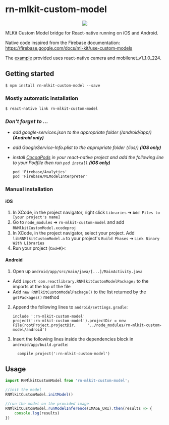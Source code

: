 
# rn-mlkit-custom-model


<p align="center">
  <img  src="https://user-images.githubusercontent.com/9252579/58023322-d2085c80-7b0f-11e9-83af-db2281047e5c.png">
</p>


MLKit Custom Model bridge for React-native running on iOS and Android.

Native code inspired from the Firebase documentation: https://firebase.google.com/docs/ml-kit/use-custom-models


The [example](example/mlcamera) provided uses react-native camera and mobilenet_v1_1.0_224.



		
## Getting started

`$ npm install rn-mlkit-custom-model --save`

### Mostly automatic installation

`$ react-native link rn-mlkit-custom-model`


### *Don't forget to ...*

- *add google-services.json to the appropriate folder (/android/app/) __(Android only)__*
- *add GoogleService-Info.plist to the appropriate folder (/ios/) __(iOS only)__*
- *install [CocoaPods](https://cocoapods.org/) in your react-native project and add the following line to your Podfile then run `pod install` __(iOS only)__*
   
	 ```
  	pod 'Firebase/Analytics'
  	pod 'Firebase/MLModelInterpreter'

### Manual installation


#### iOS

1. In XCode, in the project navigator, right click `Libraries` ➜ `Add Files to [your project's name]`
2. Go to `node_modules` ➜ `rn-mlkit-custom-model` and add `RNMlkitCustomModel.xcodeproj`
3. In XCode, in the project navigator, select your project. Add `libRNMlkitCustomModel.a` to your project's `Build Phases` ➜ `Link Binary With Libraries`
4. Run your project (`Cmd+R`)<

#### Android

1. Open up `android/app/src/main/java/[...]/MainActivity.java`
  - Add `import com.reactlibrary.RNMlkitCustomModelPackage;` to the imports at the top of the file
  - Add `new RNMlkitCustomModelPackage()` to the list returned by the `getPackages()` method
2. Append the following lines to `android/settings.gradle`:
  	```
  	include ':rn-mlkit-custom-model'
  	project(':rn-mlkit-custom-model').projectDir = new File(rootProject.projectDir, 	'../node_modules/rn-mlkit-custom-model/android')
  	```
3. Insert the following lines inside the dependencies block in `android/app/build.gradle`:
  	```
      compile project(':rn-mlkit-custom-model')
  	```



## Usage
```javascript
import RNMlkitCustomModel from 'rn-mlkit-custom-model';

//init the model
RNMlkitCustomModel.initModel()

//run the model on the provided image
RNMlkitCustomModel.runModelInference(IMAGE_URI).then(results => {
	console.log(results)
})
```
  